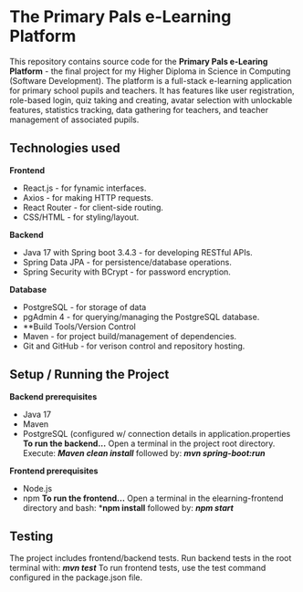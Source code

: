 # The Primary Pals e-Learning Platform

This repository contains source code for the **Primary Pals e-Learing Platform** - the final project for my Higher Diploma in Science in Computing (Software Development). 
The platform is a full-stack e-learning application for primary school pupils and teachers. 
It has features like user registration, role-based login, quiz taking and creating, avatar selection with unlockable features, statistics tracking, data gathering for teachers, and teacher management of associated pupils.

## Technologies used

**Frontend**
  
- React.js - for fynamic interfaces.
- Axios - for making HTTP requests.
- React Router - for client-side routing.
- CSS/HTML - for styling/layout.
  
**Backend**
  
- Java 17 with Spring boot 3.4.3 - for developing RESTful APIs.
- Spring Data JPA - for persistence/database operations.
- Spring Security with BCrypt - for password encryption.
  
**Database**
  
- PostgreSQL - for storage of data
- pgAdmin 4 - for querying/managing the PostgreSQL database.
- **Build Tools/Version Control
- Maven - for project build/management of dependencies.
- Git and GitHub - for verison control and repository hosting.

## Setup / Running the Project

**Backend prerequisites**

- Java 17
- Maven
- PostgreSQL (configured w/ connection details in application.properties
**To run the backend...**
Open a terminal in the project root directory. Execute:
***Maven clean install***
followed by:
***mvn spring-boot:run***

**Frontend prerequisites**

- Node.js
- npm
**To run the frontend...**
Open a terminal in the elearning-frontend directory and bash:
***npm install**
followed by:
***npm start***

## Testing

The project includes frontend/backend tests. Run backend tests in the root terminal with:
***mvn test***
To run frontend tests, use the test command configured in the package.json file.









